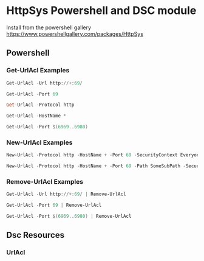 # HttpSys Powershell and DSC module

Install from the powershell gallery https://www.powershellgallery.com/packages/HttpSys

## Powershell

### Get-UrlAcl Examples

```powershell
Get-UrlAcl -Url http://+:69/

Get-UrlAcl -Port 69

Get-UrlAcl -Protocol http

Get-UrlAcl -HostName *

Get-UrlAcl -Port $(6969..6980)
```

### New-UrlAcl Examples

```powershell
New-UrlAcl -Protocol http -HostName + -Port 69 -SecurityContext Everyone

New-UrlAcl -Protocol http -HostName + -Port 69 -Path SomeSubPath -SecurityContext Everyone
```

### Remove-UrlAcl Examples

```powershell
Get-UrlAcl -Url http://+:69/ | Remove-UrlAcl

Get-UrlAcl -Port 69 | Remove-UrlAcl

Get-UrlAcl -Port $(6969..6980) | Remove-UrlAcl
```

## Dsc Resources

### UrlAcl